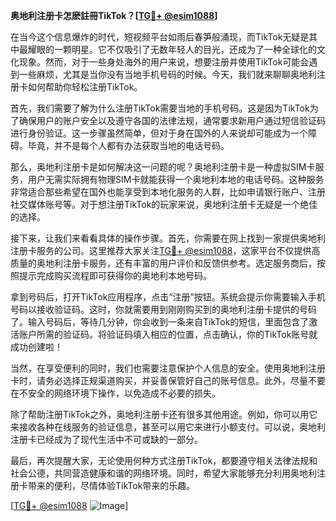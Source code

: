 **奥地利注册卡怎麽註冊TikTok？[[TG💪+ @esim1088](https://t.me/s/esim1088)]**

在当今这个信息爆炸的时代，短视频平台如雨后春笋般涌现，而TikTok无疑是其中最耀眼的一颗明星。它不仅吸引了无数年轻人的目光，还成为了一种全球化的文化现象。然而，对于一些身处海外的用户来说，想要注册并使用TikTok可能会遇到一些麻烦，尤其是当你没有当地手机号码的时候。今天，我们就来聊聊奥地利注册卡如何帮助你轻松注册TikTok。

首先，我们需要了解为什么注册TikTok需要当地的手机号码。这是因为TikTok为了确保用户的账户安全以及遵守各国的法律法规，通常要求新用户通过短信验证码进行身份验证。这一步骤虽然简单，但对于身在国外的人来说却可能成为一个障碍。毕竟，并不是每个人都有办法获取当地的电话号码。

那么，奥地利注册卡是如何解决这一问题的呢？奥地利注册卡是一种虚拟SIM卡服务，用户无需实际拥有物理SIM卡就能获得一个奥地利本地的电话号码。这种服务非常适合那些希望在国外也能享受到本地化服务的人群，比如申请银行账户、注册社交媒体账号等。对于想注册TikTok的玩家来说，奥地利注册卡无疑是一个绝佳的选择。

接下来，让我们来看看具体的操作步骤。首先，你需要在网上找到一家提供奥地利注册卡服务的公司。这里推荐大家关注[TG💪+ @esim1088](https://t.me/s/esim1088)，这家平台不仅提供高质量的奥地利注册卡服务，还有丰富的用户评价和反馈供参考。选定服务商后，按照提示完成购买流程即可获得你的奥地利本地号码。

拿到号码后，打开TikTok应用程序，点击“注册”按钮。系统会提示你需要输入手机号码以接收验证码。这时，你就需要用到刚刚购买到的奥地利注册卡提供的号码了。输入号码后，等待几分钟，你会收到一条来自TikTok的短信，里面包含了激活账户所需的验证码。将验证码填入相应的位置，点击确认，你的TikTok账号就成功创建啦！

当然，在享受便利的同时，我们也需要注意保护个人信息的安全。使用奥地利注册卡时，请务必选择正规渠道购买，并妥善保管好自己的账号信息。此外，尽量不要在不安全的网络环境下操作，以免造成不必要的损失。

除了帮助注册TikTok之外，奥地利注册卡还有很多其他用途。例如，你可以用它来接收各种在线服务的验证信息，甚至可以用它来进行小额支付。可以说，奥地利注册卡已经成为了现代生活中不可或缺的一部分。

最后，再次提醒大家，无论使用何种方式注册TikTok，都要遵守相关法律法规和社会公德，共同营造健康和谐的网络环境。同时，希望大家能够充分利用奥地利注册卡带来的便利，尽情体验TikTok带来的乐趣。

[[TG💪+ @esim1088](https://t.me/s/esim1088) ![Image](https://i.postimg.cc/4NQfJmqS/Snipaste-2025-05-13-00-14-12.png)]